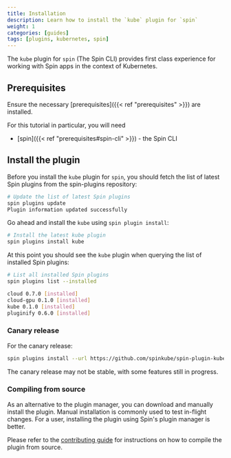 ```yaml
---
title: Installation
description: Learn how to install the `kube` plugin for `spin`
weight: 1
categories: [guides]
tags: [plugins, kubernetes, spin]
---
```


The `kube` plugin for `spin` (The Spin CLI) provides first class experience for working with Spin apps in the context of Kubernetes.

## Prerequisites

Ensure the necessary [prerequisites]({{< ref "prerequisites" >}}) are installed.

For this tutorial in particular, you will need

- [spin]({{< ref "prerequisites#spin-cli" >}}) - the Spin CLI

## Install the plugin

Before you install the `kube` plugin for `spin`, you should fetch the list of latest Spin plugins from the spin-plugins repository:

```sh
# Update the list of latest Spin plugins
spin plugins update
Plugin information updated successfully
```

Go ahead and install the `kube` using `spin plugin install`:

```sh
# Install the latest kube plugin
spin plugins install kube
```

At this point you should see the `kube` plugin when querying the list of installed Spin plugins:

```sh
# List all installed Spin plugins
spin plugins list --installed

cloud 0.7.0 [installed]
cloud-gpu 0.1.0 [installed]
kube 0.1.0 [installed]
pluginify 0.6.0 [installed]
```

### Canary release

For the canary release:

```sh
spin plugins install --url https://github.com/spinkube/spin-plugin-kube/releases/download/canary/kube.json
```

The canary release may not be stable, with some features still in progress.

### Compiling from source

As an alternative to the plugin manager, you can download and manually install the plugin. Manual
installation is commonly used to test in-flight changes. For a user, installing the plugin using
Spin's plugin manager is better.

Please refer to the [contributing guide](../contributing/_index.md) for instructions on how to
compile the plugin from source.
